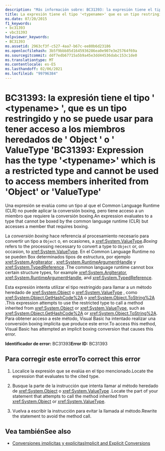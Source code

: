 ```yaml
---
description: "Más información sobre: BC31393: la expresión tiene el tipo ' <typename> ', que es un tipo restringido y no se puede usar para tener acceso a los miembros heredados de ' Object ' o ' ValueType '"
title: La expresión tiene el tipo '<typename>' que es un tipo restringido y no se puede utilizar para obtener acceso a miembros heredados de 'Object' o 'ValueType'
ms.date: 07/20/2015
f1_keywords:
- bc31393
- vbc31393
helpviewer_keywords:
- BC31393
ms.assetid: 2963cf3f-c527-4aa7-b67c-ee80b6d23186
ms.openlocfilehash: 3b5f9bbb85d1645936286ea0e907e3e25764f69a
ms.sourcegitcommit: ddf7edb67715a5b9a45e3dd44536dabc153c1de0
ms.translationtype: MT
ms.contentlocale: es-ES
ms.lasthandoff: 02/06/2021
ms.locfileid: "99796384"
---
```

# <a name="bc31393-expression-has-the-type-typename-which-is-a-restricted-type-and-cannot-be-used-to-access-members-inherited-from-object-or-valuetype"></a><span data-ttu-id="4968d-103">BC31393: la expresión tiene el tipo ' \<typename> ', que es un tipo restringido y no se puede usar para tener acceso a los miembros heredados de ' Object ' o ' ValueType '</span><span class="sxs-lookup"><span data-stu-id="4968d-103">BC31393: Expression has the type '\<typename>' which is a restricted type and cannot be used to access members inherited from 'Object' or 'ValueType'</span></span>

<span data-ttu-id="4968d-104">Una expresión se evalúa como un tipo al que el Common Language Runtime (CLR) no puede aplicar la conversión boxing, pero tiene acceso a un miembro que requiere la conversión boxing.</span><span class="sxs-lookup"><span data-stu-id="4968d-104">An expression evaluates to a type that cannot be boxed by the common language runtime (CLR) but accesses a member that requires boxing.</span></span>

 <span data-ttu-id="4968d-105">La *conversión boxing* hace referencia al procesamiento necesario para convertir un tipo a `Object` o, en ocasiones, a <xref:System.ValueType>.</span><span class="sxs-lookup"><span data-stu-id="4968d-105">*Boxing* refers to the processing necessary to convert a type to `Object` or, on occasion, to <xref:System.ValueType>.</span></span> <span data-ttu-id="4968d-106">En el Common Language Runtime no se pueden Box determinados tipos de estructura, por ejemplo <xref:System.ArgIterator> , <xref:System.RuntimeArgumentHandle> y <xref:System.TypedReference> .</span><span class="sxs-lookup"><span data-stu-id="4968d-106">The common language runtime cannot box certain structure types, for example <xref:System.ArgIterator>, <xref:System.RuntimeArgumentHandle>, and <xref:System.TypedReference>.</span></span>

 <span data-ttu-id="4968d-107">Esta expresión intenta utilizar el tipo restringido para llamar a un método heredado de <xref:System.Object> o <xref:System.ValueType> , como <xref:System.Object.GetHashCode%2A> o <xref:System.Object.ToString%2A> .</span><span class="sxs-lookup"><span data-stu-id="4968d-107">This expression attempts to use the restricted type to call a method inherited from <xref:System.Object> or <xref:System.ValueType>, such as <xref:System.Object.GetHashCode%2A> or <xref:System.Object.ToString%2A>.</span></span> <span data-ttu-id="4968d-108">Para obtener acceso a este método, Visual Basic ha intentado realizar una conversión boxing implícita que produce este error.</span><span class="sxs-lookup"><span data-stu-id="4968d-108">To access this method, Visual Basic has attempted an implicit boxing conversion that causes this error.</span></span>

 <span data-ttu-id="4968d-109">**Identificador de error:** BC31393</span><span class="sxs-lookup"><span data-stu-id="4968d-109">**Error ID:** BC31393</span></span>

## <a name="to-correct-this-error"></a><span data-ttu-id="4968d-110">Para corregir este error</span><span class="sxs-lookup"><span data-stu-id="4968d-110">To correct this error</span></span>

1. <span data-ttu-id="4968d-111">Localice la expresión que se evalúa en el tipo mencionado.</span><span class="sxs-lookup"><span data-stu-id="4968d-111">Locate the expression that evaluates to the cited type.</span></span>

2. <span data-ttu-id="4968d-112">Busque la parte de la instrucción que intenta llamar al método heredado de <xref:System.Object> o <xref:System.ValueType> .</span><span class="sxs-lookup"><span data-stu-id="4968d-112">Locate the part of your statement that attempts to call the method inherited from <xref:System.Object> or <xref:System.ValueType>.</span></span>

3. <span data-ttu-id="4968d-113">Vuelva a escribir la instrucción para evitar la llamada al método.</span><span class="sxs-lookup"><span data-stu-id="4968d-113">Rewrite the statement to avoid the method call.</span></span>

## <a name="see-also"></a><span data-ttu-id="4968d-114">Vea también</span><span class="sxs-lookup"><span data-stu-id="4968d-114">See also</span></span>

- [<span data-ttu-id="4968d-115">Conversiones implícitas y explícitas</span><span class="sxs-lookup"><span data-stu-id="4968d-115">Implicit and Explicit Conversions</span></span>](../../programming-guide/language-features/data-types/implicit-and-explicit-conversions.md)
